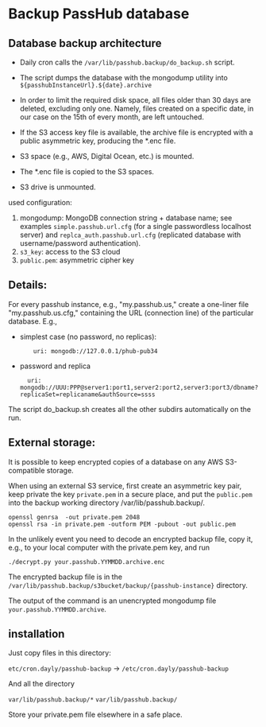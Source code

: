 # Backup PassHub database

## Database backup architecture

- Daily cron calls the `/var/lib/passhub.backup/do_backup.sh` script.

- The script dumps the database with the mongodump utility into `${passhubInstanceUrl}.${date}.archive`
- In order to limit the required disk space, all files older than 30 days are deleted, excluding only one. Namely, files created on a specific date, in our case on the 15th of every month, are left untouched.

- If the S3 access key file is available, the archive file is encrypted with a public asymmetric key, producing the *.enc file.

- S3 space (e.g., AWS, Digital Ocean, etc.) is mounted.
- The *.enc file is copied to the S3 spaces.
- S3 drive is unmounted.

used configuration:

1. mongodump: MongoDB connection string + database name; see examples `simple.passhub.url.cfg` (for a single passwordless localhost server) and `replca_auth.passhub.url.cfg` (replicated database with username/password authentication).
2. `s3_key`: access to the S3 cloud
3. `public.pem`: asymmetric cipher key

## Details: 

For every passhub instance, e.g., "my.passhub.us," create a one-liner file "my.passhub.us.cfg," containing the URL (connection line) of the particular database. E.g.,

- simplest case (no password, no replicas):
 ```
        uri: mongodb://127.0.0.1/phub-pub34
 ```     
  
- password and replica
 
  ```
    uri: mongodb://UUU:PPP@server1:port1,server2:port2,server3:port3/dbname?replicaSet=replicaname&authSource=ssss
  ```
The script do_backup.sh creates all the other subdirs automatically on the run.


## External storage:

It is possible to keep encrypted copies of a database on any AWS S3-compatible storage.

When using an external S3 service, first create an asymmetric key pair, keep private the key `private.pem` in a secure place, and put the `public.pem` into the backup working directory /var/lib/passhub.backup/.

```
openssl genrsa  -out private.pem 2048
openssl rsa -in private.pem -outform PEM -pubout -out public.pem
```

In the unlikely event you need to decode an encrypted backup file, copy it, e.g., to your local computer with the private.pem key, and run

```
./decrypt.py your.passhub.YYMMDD.archive.enc
```

The encrypted backup file is in the `/var/lib/passhub.backup/s3bucket/backup/{passhub-instance}` directory. 

The output of the command is an unencrypted mongodump file `your.passhub.YYMMDD.archive`.

## installation

Just copy files in this directory:


`etc/cron.dayly/passhub-backup` -> `/etc/cron.dayly/passhub-backup`

And all the directory 

`var/lib/passhub.backup/*` `var/lib/passhub.backup/`

Store your private.pem file elsewhere in a safe place.


